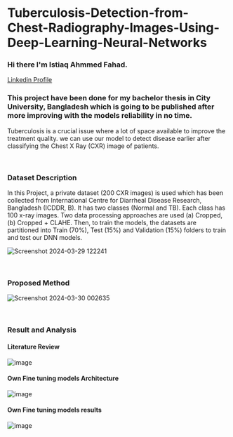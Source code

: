 # Tuberculosis-Detection-from-Chest-Radiography-Images-Using-Deep-Learning-Neural-Networks

### Hi there I'm Istiaq Ahmmed Fahad.

<html>
<head>
  <meta name="viewport" content="width=device-width, initial-scale=1">
  <link rel="stylesheet" href="https://cdnjs.cloudflare.com/ajax/libs/font-awesome/4.7.0/css/font-awesome.min.css">
</head>
<body>
  <i class="fa fa-linkedin-square" style="font-size:30px;color:blue"></i>
  <a href="https://www.linkedin.com/in/istiaq-ahmmed-fahad/">Linkedin Profile</a> 
</body>
</html> 

### This project have been done for my bachelor thesis in City University, Bangladesh which is going to be published after more improving with the models reliability in no time.

<p>Tuberculosis is a crucial issue where a lot of space available to improve the treatment quality. we can use our model to detect disease earlier after classifying the Chest X Ray (CXR) image of patients.</p>

<p><br></p>
<h3>Dataset Description </h3>
<p>In this Project, a private dataset (200 CXR images) is used which has been collected from International Centre for Diarrheal Disease Research, Bangladesh (ICDDR, B). It has two classes (Normal and TB). Each class has 100 x-ray images. Two data processing approaches are used (a) Cropped, (b) Cropped + CLAHE. Then, to train the models, the datasets are partitioned into Train (70%), Test (15%) and Validation (15%) folders to train and test our DNN models.</p>

![Screenshot 2024-03-29 122241](https://github.com/iaf12/Tuberculosis-Detection-from-Chest-Radiography-Images-Using-Deep-Learning-Neural-Networks/assets/72904612/eafd9283-1906-4639-8c7b-a0fd845cd150)

<p><br></p>
<h3>Proposed Method</h3>

![Screenshot 2024-03-30 002635](https://github.com/iaf12/Tuberculosis-Detection-from-Chest-Radiography-Images-Using-Deep-Learning-Neural-Networks/assets/72904612/2d9be7f0-cc52-4a1e-8c0f-bced2c18c581)

<p><br></p>
<h3>Result and Analysis</h3>

<h4>Literature Review</h4>

![image](https://github.com/iaf12/Tuberculosis-Detection-from-Chest-Radiography-Images-Using-Deep-Learning-Neural-Networks/assets/72904612/71a630cf-92ff-41b3-8971-08782de427e7)

<h4>Own Fine tuning models Architecture</h4>

![image](https://github.com/iaf12/Tuberculosis-Detection-from-Chest-Radiography-Images-Using-Deep-Learning-Neural-Networks/assets/72904612/b32d90eb-d0fd-46a3-84e4-8a4de8918767)

<h4>Own Fine tuning models results</h4>

![image](https://github.com/iaf12/Tuberculosis-Detection-from-Chest-Radiography-Images-Using-Deep-Learning-Neural-Networks/assets/72904612/ed58106a-0b84-490d-9204-9dbf8f78efd1)
